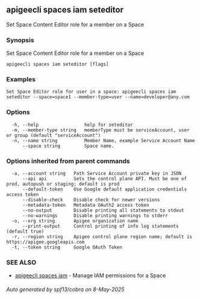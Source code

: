 ## apigeecli spaces iam seteditor

Set Space Content Editor role for a member on a Space

### Synopsis

Set Space Content Editor role for a member on a Space

```
apigeecli spaces iam seteditor [flags]
```

### Examples

```
Set Space Editor role for user in a space: apigeecli spaces iam seteditor --space=space1 --member-type=user --name=developer@any.com
```

### Options

```
  -h, --help                 help for seteditor
  -m, --member-type string   memberType must be serviceAccount, user or group (default "serviceAccount")
  -n, --name string          Member Name, example Service Account Name
      --space string         Space name.
```

### Options inherited from parent commands

```
  -a, --account string   Path Service Account private key in JSON
      --api api          Sets the control plane API. Must be one of prod, autopush or staging; default is prod
      --default-token    Use Google default application credentials access token
      --disable-check    Disable check for newer versions
      --metadata-token   Metadata OAuth2 access token
      --no-output        Disable printing all statements to stdout
      --no-warnings      Disable printing warnings to stderr
  -o, --org string       Apigee organization name
      --print-output     Control printing of info log statements (default true)
  -r, --region string    Apigee control plane region name; default is https://apigee.googleapis.com
  -t, --token string     Google OAuth Token
```

### SEE ALSO

* [apigeecli spaces iam](apigeecli_spaces_iam.md)	 - Manage IAM permissions for a Space

###### Auto generated by spf13/cobra on 8-May-2025
